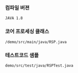 ### 컴파일 버젼
`JAVA 1.8`

### 코어 프로세싱 클래스
`/demo/src/main/java/RSP.java`

### 테스트코드 샘플
`demo/src/test/java/RSPTest.java`
 

